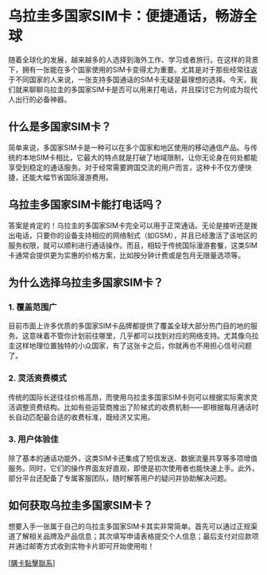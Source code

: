 # 乌拉圭多国家SIM卡：便捷通话，畅游全球

随着全球化的发展，越来越多的人选择到海外工作、学习或者旅行。在这样的背景下，拥有一张能在多个国家使用的SIM卡变得尤为重要。尤其是对于那些经常往返于不同国家的人来说，一张支持多国通话的SIM卡无疑是最理想的选择。今天，我们就来聊聊乌拉圭的多国家SIM卡是否可以用来打电话，并且探讨它为何成为现代人出行的必备神器。

## 什么是多国家SIM卡？

简单来说，多国家SIM卡是一种可以在多个国家和地区使用的移动通信产品。与传统的本地SIM卡相比，它最大的特点就是打破了地域限制，让你无论身在何处都能享受到稳定的通话服务。对于经常需要跨国交流的用户而言，这种卡不仅方便快捷，还能大幅节省国际漫游费用。

## 乌拉圭多国家SIM卡能打电话吗？

答案是肯定的！乌拉圭的多国家SIM卡完全可以用于正常通话。无论是接听还是拨出电话，只要你的设备支持相应的网络制式（如GSM），并且已经激活了该地区的服务权限，就可以顺利进行通话操作。而且，相较于传统国际漫游套餐，这类SIM卡通常会提供更为实惠的价格方案，比如按分钟计费或是包月无限量选项等。

## 为什么选择乌拉圭多国家SIM卡？

### 1. 覆盖范围广
目前市面上许多优质的多国家SIM卡品牌都提供了覆盖全球大部分热门目的地的服务。这意味着不管你计划前往哪里，几乎都可以找到对应的网络支持。尤其像乌拉圭这样地理位置独特的小众国家，有了这张卡之后，你就再也不用担心信号问题了。

### 2. 灵活资费模式
传统的国际长途往往价格高昂，而使用乌拉圭多国家SIM卡则可以根据实际需求灵活调整资费结构。比如有些运营商推出了阶梯式的收费机制——即根据每月通话时长自动匹配最合适的收费标准，既经济又实用。

### 3. 用户体验佳
除了基本的通话功能外，这类SIM卡还集成了短信发送、数据流量共享等多项增值服务。同时，它们的操作界面友好直观，即使是初次使用者也能快速上手。此外，部分平台还配备了专属客服团队，随时解答用户的疑问并协助解决问题。

## 如何获取乌拉圭多国家SIM卡？

想要入手一张属于自己的乌拉圭多国家SIM卡其实非常简单。首先可以通过正规渠道了解相关品牌及产品信息；其次填写申请表格提交个人信息；最后支付对应款项并通过邮寄方式收到实物卡片即可开始使用啦！

[[購卡點擊聯系](https://t.me/s/SXDXQF)]